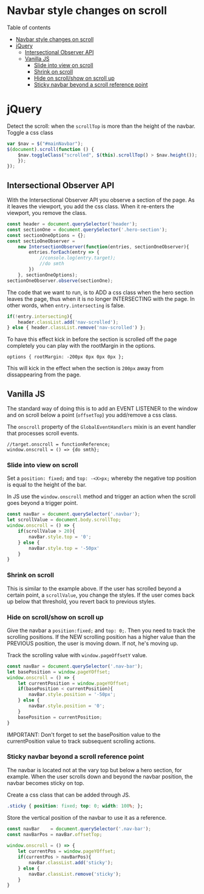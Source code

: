 # Navbar style changes on scroll
Table of contents
- [Navbar style changes on scroll](#navbar-style-changes-on-scroll)
- [jQuery](#jquery)
	- [Intersectional Observer API](#intersectional-observer-api)
	- [Vanilla JS](#vanilla-js)
		- [Slide into view on scroll](#slide-into-view-on-scroll)
		- [Shrink on scroll](#shrink-on-scroll)
		- [Hide on scroll/show on scroll up](#hide-on-scrollshow-on-scroll-up)
		- [Sticky navbar beyond a scroll reference point](#sticky-navbar-beyond-a-scroll-reference-point)

# jQuery
Detect the scroll: when the `scrollTop` is more than the height of the navbar. Toggle a css class
```javascript
var $nav = $("#mainNavbar");
$(document).scroll(function () {
	$nav.toggleClass("scrolled", $(this).scrollTop() > $nav.height());
	});
});
```

## Intersectional Observer API
With the Intersectional Observer API you observe a section of the page. As it leaves the viewport, you add the css class. When it re-enters the viewport, you remove the class.
```javascript
const header = document.querySelector('header');
const sectionOne = document.querySelector('.hero-section');
const sectionOneOptions = {};
const sectioOneObserver = 
	new IntersectionObserver(function(entries, sectionOneObserver){
		entries.forEach(entry => {
			//console.log(entry.target);
			//do smth
		})
	}, sectionOneOptions);
sectionOneObserver.observe(sectionOne);
```
The code that we want to run, is to ADD a css class when the hero section leaves the page, thus when it is no longer INTERSECTING with the page. In other words, when `entry.intersecting` is false.
```javascript
if(!entry.intersecting){
	header.classList.add('nav-scrolled');
} else { header.classList.remove('nav-scrolled') };
```
To have this effect kick in before the section is scrolled off the page completely you can play with the rootMargin in the options.
```
options { rootMargin: -200px 0px 0px 0px }; 
```
This will kick in the effect when the section is `200px` away from dissappearing from the page.

## Vanilla JS
The standard way of doing this is to add an EVENT LISTENER to the window and on scroll below a point (`offsetTop`) you add/remove a css class.

The `onscroll` property of the `GlobalEventHandlers` mixin is an event handler that processes scroll events.
```
//target.onscroll = functionReference;
window.onscroll = () => {do smth};
```
### Slide into view on scroll
Set a `position: fixed;` and `top: -<X>px;` whereby the negative top position is equal to the height of the bar.

In JS use the `window.onscroll` method and trigger an action when the scroll goes beyond a trigger point.
```Javascript
const navBar = document.querySelector('.navbar');
let scrollValue = document.body.scrollTop;
window.onscroll = () => {
	if(scrollValue > 20){
		navBar.style.top = '0';
	} else {
		navBar.style.top = '-50px'
	}
} 
```
### Shrink on scroll
This is similar to the example above. If the user has scrolled beyond a certain point, a `scrollValue`, you change the styles. If the user comes back up below that threshold, you revert back to previous styles.

### Hide on scroll/show on scroll up
Give the navbar a `position:fixed;` and `top: 0;`. Then you need to track the scrolling positions. If the NEW scrolling position has a higher value than the PREVIOUS position, the user is moving down. If not, he's moving up. 

Track the scrolling value with `window.pageOffsetY` value. 
```javascript
const navBar = document.querySelector('.nav-bar');
let basePosition = window.pageYOffset;
window.onscroll = () => {
	let currentPosition = window.pageYOffset;
	if(basePosition < currentPosition){
		navBar.style.position = '-50px';
	} else {
		navBar.style.position = '0';
	}
	basePosition = currentPosition;
}
```
IMPORTANT: Don't forget to set the basePosition value to the currentPosition value to track subsequent scrolling actions.

### Sticky navbar beyond a scroll reference point
The navbar is located not at the vary top but below a hero section, for example. When the user scrolls down and beyond the navbar position, the navbar becomes sticky on top.

Create a css class that can be added through JS.
```CSS
.sticky { position: fixed; top: 0; width: 100%; };
```
Store the vertical position of the navbar to use it as a reference.
```javascript	
const navBar 	= document.querySelector('.nav-bar');	
const navBarPos	= navBar.offsetTop; 
	
window.onscroll = () => {
	let currentPos = window.pageYOffset;
	if(currentPos > navBarPos){
		navBar.classList.add('sticky');
	} else {
		navBar.classList.remove('sticky');
	}
}
```